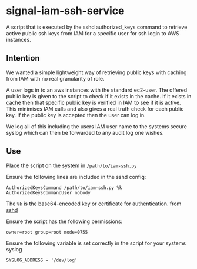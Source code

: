 # signal-iam-ssh-service
A script that is executed by the sshd authorized_keys command to retrieve active public ssh keys from IAM for a specific user for ssh login to AWS instances.

## Intention
We wanted a simple lightweight way of retrieving public keys with caching from IAM with no real granularity of role.

A user logs in to an aws instances with the standard ec2-user. The offered public key is given to the script to check if it exists in the cache. If it exists in cache then that specific public key is verified in IAM to see if it is active. This minimises IAM calls and also gives a real truth check for each public key. If the public key is accepted then the user can log in.

We log all of this including the users IAM user name to the systems secure syslog which can then be forwarded to any audit log one wishes.

## Use

Place the script on the system in `/path/to/iam-ssh.py`

Ensure the following lines are included in the sshd config:
```
AuthorizedKeysCommand /path/to/iam-ssh.py %k
AuthorizedKeysCommandUser nobody
```
The `%k` is the base64-encoded key or certificate for authentication. from [sshd](https://man.openbsd.org/sshd_config)

Ensure the script has the following permissions:

```
owner=root group=root mode=0755
```

Ensure the following variable is set correctly in the script for your systems syslog
```
SYSLOG_ADDRESS = '/dev/log'
```
